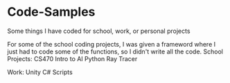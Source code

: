 # Code-Samples
Some things I have coded for school, work, or personal projects

For some of the school coding projects, I was given a frameword where I just had to code some of the functions, so I didn't write all the code.
School Projects:
CS470 Intro to AI
Python Ray Tracer

Work:
Unity C# Scripts
